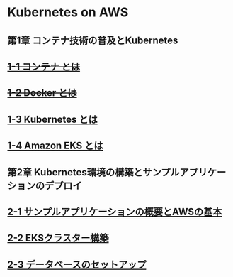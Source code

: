 # Kubernetes on AWS
## 第1章 コンテナ技術の普及とKubernetes
## [~~1-1 コンテナ とは~~]()
## [~~1-2 Docker とは~~]()
## [1-3 Kubernetes とは]()
## [1-4 Amazon EKS とは]()
## 第2章 Kubernetes環境の構築とサンプルアプリケーションのデプロイ
## [2-1 サンプルアプリケーションの概要とAWSの基本]()
## [2-2 EKSクラスター構築]()
## [2-3 データベースのセットアップ]()
